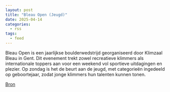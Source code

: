 ```yaml
---
layout: post
title: "Bleau Open (Jeugd)"
date: 2025-04-14
categories: 
  - rss
tags: 
  - feed
---
```


<p>Bleau Open is een jaarlijkse boulderwedstrijd georganiseerd door Klimzaal Bleau in Gent. Dit evenement trekt zowel recreatieve klimmers als internationale toppers aan voor een weekend vol sportieve uitdagingen en plezier. Op zondag is het de beurt aan de jeugd, met categorie&euml;n ingedeeld op geboortejaar, zodat jonge klimmers hun talenten kunnen tonen.</p>
<p><a href="https://www.klimkalender.nl/comp/bleau-open-jeugd-2/" rel="noopener noreferrer" target="_blank">Bron</a></p>
